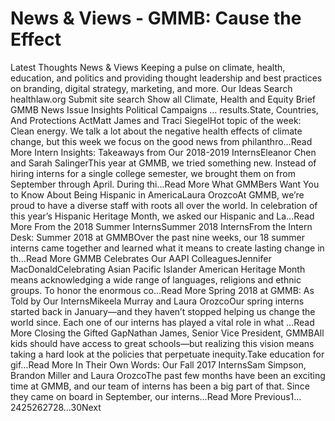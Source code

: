 # News & Views - GMMB: Cause the Effect


Latest Thoughts 
News & Views 
Keeping a pulse on climate, health, education, and politics and providing thought leadership and best practices on branding, digital strategy, marketing, and more. 
Our Ideas
Search healthlaw.org
Submit site search
Show all
Climate, Health and Equity Brief
GMMB News
Issue Insights
Political Campaigns
… results.State, Countries, And Protections ActMatt James and Traci SiegelHot topic of the week: Clean energy. We talk a lot about the negative health effects of climate change, but this week we focus on the good news from philanthro…Read More Intern Insights: Takeaways from Our 2018-2019 InternsEleanor Chen and Sarah SalingerThis year at GMMB, we tried something new. Instead of hiring interns for a single college semester, we brought them on from September through April. During thi…Read More What GMMBers Want You to Know About Being Hispanic in AmericaLaura OrozcoAt GMMB, we’re proud to have a diverse staff with roots all over the world. In celebration of this year’s Hispanic Heritage Month, we asked our Hispanic and La…Read More From the 2018 Summer InternsSummer 2018 InternsFrom the Intern Desk: Summer 2018 at GMMBOver the past nine weeks, our 18 summer interns came together and learned what it means to create lasting change in th…Read More GMMB Celebrates Our AAPI ColleaguesJennifer MacDonaldCelebrating Asian Pacific Islander American Heritage Month means acknowledging a wide range of languages, religions and ethnic groups. To honor the enormous co…Read More Spring 2018 at GMMB: As Told by Our InternsMikeela Murray and Laura OrozcoOur spring interns started back in January—and they haven’t stopped helping us change the world since. Each one of our interns has played a vital role in what …Read More Closing the Gifted GapNathan James, Senior Vice President, GMMBAll kids should have access to great schools—but realizing this vision means taking a hard look at the policies that perpetuate inequity.Take education for gif…Read More In Their Own Words: Our Fall 2017 InternsSam Simpson, Brandon Miller and Laura OrozcoThe past few months have been an exciting time at GMMB, and our team of interns has been a big part of that. Since they came on board in September, our interns…Read More 
 Previous1…2425262728…30Next 
 
